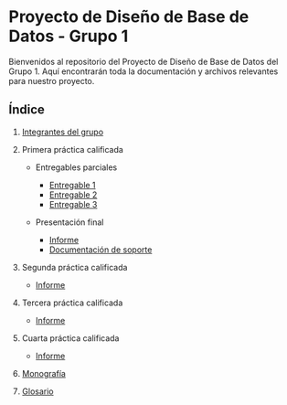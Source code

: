 # Proyecto de Diseño de Base de Datos - Grupo 1

Bienvenidos al repositorio del Proyecto de Diseño de Base de Datos del Grupo 1. Aquí encontrarán toda la documentación y archivos relevantes para nuestro proyecto.

## Índice

1. [Integrantes del grupo](01.%20integrantes/integrantes.md)

2. Primera práctica calificada
   * Entregables parciales
      * [Entregable 1](02.%20pc1/entregables%20parciales/entregable%201/entregable%201.md)
      * [Entregable 2](02.%20pc1/entregables%20parciales/entregable%202/entregable%202.md)
      * [Entregable 3](02.%20pc1/entregables%20parciales/entregable%203/entregable%203.md)

   * Presentación final
      * [Informe](02.%20pc1/informe/informe.md)
      * [Documentación de soporte](https://drive.google.com/drive/folders/1tnv4Kpnk2LkaWO62ETXYgzs6sObJmlSZ?usp=sharing)
3. Segunda práctica calificada
      * [Informe](03.%20pc2/informe2.md)

4. Tercera práctica calificada
      * [Informe](04.%20pc3/informe3.md)

5. Cuarta práctica calificada
      * [Informe](05.%20pc4/informe4.md)

6. [Monografía](06.%20Monografía/00.Indice.md)
       
7. [Glosario](06.%20glosario/glosario.md)
